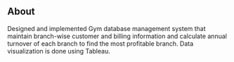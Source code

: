 <h2> About </h2>
Designed and implemented Gym database management system that maintain branch-wise customer and billing information and calculate annual turnover of
each branch to find the most profitable branch. Data visualization is done using Tableau.
